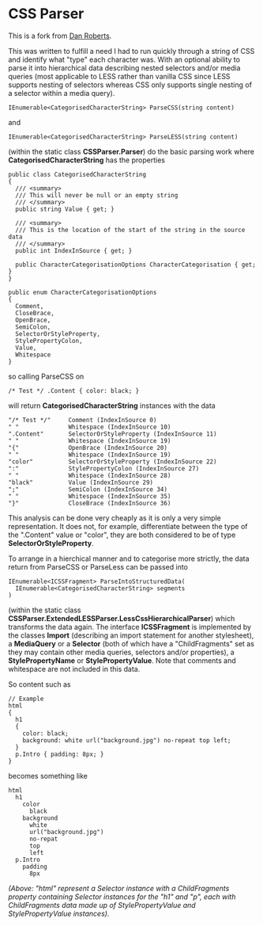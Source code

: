 # CSS Parser

This is a fork from [Dan Roberts](https://bitbucket.org/DanRoberts/cssparser).

This was written to fulfill a need I had to run quickly through a string of CSS and identify what "type" each character was. With an optional ability to parse it into hierarchical data describing nested selectors and/or media queries (most applicable to LESS rather than vanilla CSS since LESS supports nesting of selectors whereas CSS only supports single nesting of a selector within a media query).

    IEnumerable<CategorisedCharacterString> ParseCSS(string content)

and

    IEnumerable<CategorisedCharacterString> ParseLESS(string content)

(within the static class **CSSParser.Parser**) do the basic parsing work where **CategorisedCharacterString** has the properties

    public class CategorisedCharacterString
    {
      /// <summary>
      /// This will never be null or an empty string
      /// </summary>
      public string Value { get; }

      /// <summary>
      /// This is the location of the start of the string in the source data
      /// </summary>
      public int IndexInSource { get; }

      public CharacterCategorisationOptions CharacterCategorisation { get; }
    }

    public enum CharacterCategorisationOptions
    {
      Comment,
      CloseBrace,
      OpenBrace,
      SemiColon,
      SelectorOrStyleProperty,
      StylePropertyColon,
      Value,
      Whitespace
    }

so calling ParseCSS on

    /* Test */ .Content { color: black; }

will return **CategorisedCharacterString** instances with the data

    "/* Test */"     Comment (IndexInSource 0)
    " "              Whitespace (IndexInSource 10)
    ".Content"       SelectorOrStyleProperty (IndexInSource 11)
    " "              Whitespace (IndexInSource 19)
    "{"              OpenBrace (IndexInSource 20)
    " "              Whitespace (IndexInSource 19)
    "color"          SelectorOrStyleProperty (IndexInSource 22)
    ":"              StylePropertyColon (IndexInSource 27)
    " "              Whitespace (IndexInSource 28)
    "black"          Value (IndexInSource 29)
    ";"              SemiColon (IndexInSource 34)
    " "              Whitespace (IndexInSource 35)
    "}"              CloseBrace (IndexInSource 36)

This analysis can be done very cheaply as it is only a very simple representation. It does not, for example, differentiate between the type of the ".Content" value or "color", they are both considered to be of type **SelectorOrStyleProperty**.

To arrange in a hierchical manner and to categorise more strictly, the data return from ParseCSS or ParseLess can be passed into

    IEnumerable<ICSSFragment> ParseIntoStructuredData(
      IEnumerable<CategorisedCharacterString> segments
    )

(within the static class **CSSParser.ExtendedLESSParser.LessCssHierarchicalParser**) which transforms the data again. The interface **ICSSFragment** is implemented by the classes **Import** (describing an import statement for another stylesheet), a **MediaQuery** or a **Selector** (both of which have a "ChildFragments" set as they may contain other media queries, selectors and/or properties), a **StylePropertyName** or **StylePropertyValue**. Note that comments and whitespace are not included in this data.

So content such as

    // Example
    html
    {
      h1
      {
        color: black;
        background: white url("background.jpg") no-repeat top left;
      }
      p.Intro { padding: 8px; }
    }

becomes something like

    html
      h1
        color
          black
        background
          white
          url("background.jpg")
          no-repat
          top
          left
      p.Intro
        padding
          8px

*(Above: "html" represent a Selector instance with a ChildFragments property containing Selector instances for the "h1" and "p", each with ChildFragments data made up of StylePropertyValue and StylePropertyValue instances).*
